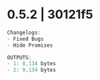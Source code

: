# 0.5.2 | 30121f5
```js
Changelogs:
- Fixed Bugs
- Hide Promises
```
```js
OUTPUTS:
- 1: 8,134 bytes
- 2: 9,134 bytes
```

